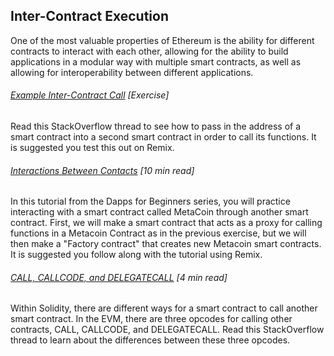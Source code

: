 ## Inter-Contract Execution

One of the most valuable properties of Ethereum is the ability for different contracts to interact with each other, allowing for the ability to build applications in a modular way with multiple smart contracts, as well as allowing for interoperability between different applications.

###### [Example Inter-Contract Call](https://ethereum.stackexchange.com/questions/1599/basic-example-of-interaction-between-2-contracts) \[Exercise\]

Read this StackOverflow thread to see how to pass in the address of a smart contract into a second smart contract in order to call its functions.  It is suggested you test this out on Remix.

###### [Interactions Between Contacts](https://dappsforbeginners.wordpress.com/tutorials/interactions-between-contracts/) \[10 min read\]

In this tutorial from the Dapps for Beginners series, you will practice interacting with a smart contract called MetaCoin through another smart contract.  First, we will make a smart contract that acts as a proxy for calling functions in a Metacoin Contract as in the previous exercise, but we will then make a "Factory contract" that creates new Metacoin smart contracts.  It is suggested you follow along with the tutorial using Remix.

###### [CALL, CALLCODE, and DELEGATECALL](https://ethereum.stackexchange.com/questions/3667/difference-between-call-callcode-and-delegatecall) \[4 min read\]

Within Solidity, there are different ways for a smart contract to call another smart contract.  In the EVM, there are three opcodes for calling other contracts, CALL, CALLCODE, and DELEGATECALL.  Read this StackOverflow thread to learn about the differences between these three opcodes.

